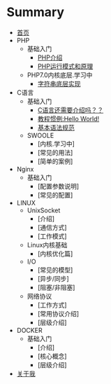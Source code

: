# Summary

* [首页](README.md)
* PHP
    * 基础入门
        * [PHP介绍](catalogue/php/basics/php_introduce.md)
        * [PHP运行模式和原理](catalogue/php/basics/php_run_model.md)
    * PHP7.0内核底层.学习中
        * [字符串底层实现](catalogue/php/fabric/string.md)
* C语言
    * 基础入门
        * [C语言还需要介绍吗？？](catalogue/c/basics/c_introduce.md)
        * [教程惯例:Hello World!](catalogue/c/basics/c_hello.md)
		* [基本语法规范](catalogue/c/basics/c_hello2.md)
    * SWOOLE
        * [内核.学习中]
        * [常见的用法]
        * [简单的案例]
* Nginx
    * 基础入门
        * [配置参数说明]
        * [常见的配置]
* LINUX
    * UnixSocket
        * [介绍]
        * [通信方式]
        * [工作模式]
    * Linux内核基础
        * [内核优化篇]
    * I/O
        * [常见的模型]
        * [异步/同步]
        * [阻塞/非阻塞]
    * 网络协议
        * [工作方式]
        * [常用协议介绍]
        * [层级介绍]
* DOCKER
    * 基础入门
        * [介绍]
        * [核心概念]
        * [层级介绍]
* [关于我](catalogue/user/info.md)
